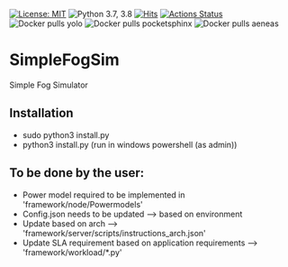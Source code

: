 [![License: MIT](https://img.shields.io/badge/License-MIT-yellow.svg)](https://opensource.org/licenses/MIT)
![Python 3.7, 3.8](https://img.shields.io/badge/python-3.7%20%7C%203.8-blue.svg)
[![Hits](https://hits.seeyoufarm.com/api/count/incr/badge.svg?url=https%3A%2F%2Fgithub.com%2FFogBus-2%2FSimpleFogSim&count_bg=%2379C83D&title_bg=%23555555&icon=&icon_color=%23E7E7E7&title=hits&edge_flat=false)](https://hits.seeyoufarm.com)
[![Actions Status](https://github.com/FogBus-2/SimpleFogSim/workflows/DeFog-Benchmarks/badge.svg)](https://github.com/FogBus-2/SimpleFogSim/actions)
<br>
![Docker pulls yolo](https://img.shields.io/docker/pulls/shreshthtuli/yolo?label=docker%20pulls%3A%20yolo)
![Docker pulls pocketsphinx](https://img.shields.io/docker/pulls/shreshthtuli/pocketsphinx?label=docker%20pulls%3A%20pocketsphinx)
![Docker pulls aeneas](https://img.shields.io/docker/pulls/shreshthtuli/aeneas?label=docker%20pulls%3A%20aeneas)

# SimpleFogSim
Simple Fog Simulator

## Installation
- sudo python3 install.py
- python3 install.py (run in windows powershell (as admin))

## To be done by the user:
* Power model required to be implemented in 'framework/node/Powermodels'
* Config.json needs to be updated  --> based on environment
* Update based on arch --> 'framework/server/scripts/instructions_arch.json'
* Update SLA requirement based on application requirements --> 'framework/workload/\*.py'
